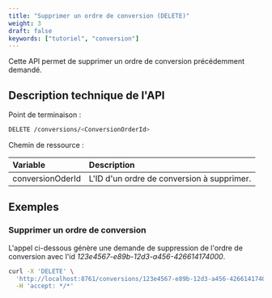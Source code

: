 ```yaml
---
title: "Supprimer un ordre de conversion (DELETE)"
weight: 3
draft: false
keywords: ["tutoriel", "conversion"]
---
```


Cette API permet de supprimer un ordre de conversion précédemment demandé.

## Description technique de l'API

Point de terminaison :
```bash
DELETE /conversions/<ConversionOrderId>
```

Chemin de ressource :

| Variable             | Description                                |
| :------------------- |:-------------------------------------------|
| conversionOderId     | L'ID d'un ordre de conversion à supprimer. |

## Exemples

### Supprimer un ordre de conversion

L'appel ci-dessous génère une demande de suppression de l'ordre de conversion avec l'id _123e4567-e89b-12d3-a456-426614174000_.

```bash
curl -X 'DELETE' \
  'http://localhost:8761/conversions/123e4567-e89b-12d3-a456-426614174000' \
  -H 'accept: */*'
```
